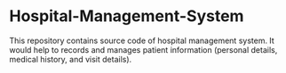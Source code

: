 # Hospital-Management-System
This repository contains source code of hospital management system.  It would help to records and manages patient information (personal details, medical history, and visit details).
